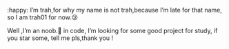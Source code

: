 :happy: I’m trah,for why my name is not trah,because I’m late for that name, so I am trah01 for now.:cry:



Well ,I’m an noob.:baby: in code, I’m looking for some good project for study, if you star some, tell me pls,thank you !



